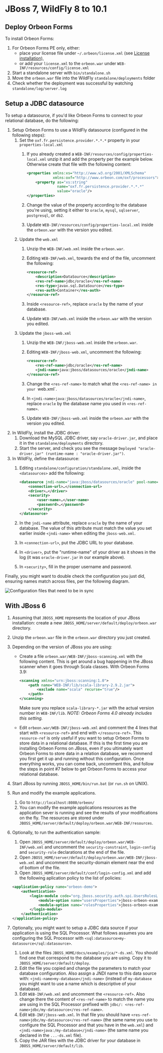# JBoss 7, WildFly 8 to 10.1



## Deploy Orbeon Forms

To install Orbeon Forms:

1. For Orbeon Forms PE only, either:
    - place your license file under `~/.orbeon/license.xml` (see [License installation](README.md#license-installation-orbeon-forms-pe-only)),
    - or add your `license.xml` to the `orbeon.war` under `WEB-INF/resources/config/license.xml`
2. Start a standalone server with `bin/standalone.sh`
3. Move the `orbeon.war` file into the WildFly `standalone/deployments` folder
4. Check whether the deployment was successful by watching `standalone/log/server.log`

## Setup a JDBC datasource

To setup a datasource, if you'd like Orbeon Forms to connect to your relational database, do the following:

1. Setup Orbeon Forms to use a WildFly datasource (configured in the following steps):
    1. Set the `oxf.fr.persistence.provider.*.*.*` property in your `properties-local.xml`
        1. If you already created a `WEB-INF/resources/config/properties-local.xml` unzip it and add the property per the example below. Otherwise create that file with the following content:

            ```xml
            <properties xmlns:xs="http://www.w3.org/2001/XMLSchema"
                        xmlns:oxf="http://www.orbeon.com/oxf/processors">
                <property as="xs:string"
                          name="oxf.fr.persistence.provider.*.*.*"
                          value="oracle"/>
            </properties>
            ```
        2. Change the value of the property according to the database you're using, setting it either to `oracle`, `mysql`, `sqlserver`, `postgresql`, or `db2`.
        3. Update `WEB-INF/resources/config/properties-local.xml` inside the `orbeon.war` with the version you edited.
    2. Update the `web.xml` 
        1. Unzip the `WEB-INF/web.xml` inside the `orbeon.war`.
        2. Editing `WEB-INF/web.xml`, towards the end of the file, uncomment the following:

            ```xml
            <resource-ref>
                <description>DataSource</description>
                <res-ref-name>jdbc/oracle</res-ref-name>
                <res-type>javax.sql.DataSource</res-type>
                <res-auth>Container</res-auth>
            </resource-ref>
            ```
        3. Inside `<resource-ref>`, replace `oracle` by the name of your database.
        4. Update `WEB-INF/web.xml` inside the `orbeon.war` with the version you edited.
   3. Update the `jboss-web.xml`
        1. Unzip the `WEB-INF/jboss-web.xml` inside the `orbeon.war`.
        2. Editing `WEB-INF/jboss-web.xml`, uncomment the following:

            ```xml
            <resource-ref>
                <res-ref-name>jdbc/oracle</res-ref-name>
                <jndi-name>java:jboss/datasources/oracle</jndi-name>
            </resource-ref>
            ```
        3. Change the `<res-ref-name>` to match what the `<res-ref-name> in your `web.xml`.
        4. In `<jndi-name>java:jboss/datasources/oracle</jndi-name>`, replace `oracle` by the database name you used in `<res-ref-name>`.
        4. Update `WEB-INF/jboss-web.xml` inside the `orbeon.war` with the version you edited.
2. In WildFly, install the JDBC driver:
    1. Download the MySQL JDBC driver, say `oracle-driver.jar`, and place it in the `standalone/deployments` directory.
    2. Start the server, and check you see the message `Deployed "oracle-driver.jar" (runtime-name : "oracle-driver.jar")`.
3. In WildFly, define the datasource:
    1. Editing `standalone/configuration/standalone.xml`, inside the `<datasources>` add the following:

        ```xml
        <datasource jndi-name="java:jboss/datasources/oracle" pool-name="oracle" enabled="true">
            <connection-url>…</connection-url>
            <driver>…</driver>
            <security>
                <user-name>…</user-name>
                <password>…</password>
            </security>
        </datasource>
        ```
    2. In the `jndi-name` attribute, replace `oracle` by the name of your database. The value of this attribute must match the value you set earlier inside `<jndi-name>` when editing the `jboss-web.xml`.
    3. In `<connection-url>`, put the JDBC URL to your database.
    4. In `<driver>`, put the "runtime-name" of your driver as it shows in the log (it was `oracle-driver.jar` in our example above).
    5. In `<security>`, fill in the proper username and password.

Finally, you might want to double check the configuration you just did, ensuring names match across files, per the following diagram.

![Configuration files that need to be in sync](images/jboss.png)

## With JBoss 6

1. Assuming that `JBOSS_HOME` represents the location of your JBoss installation: create a new `JBOSS_HOME/server/default/deploy/orbeon.war` directory.

2. Unzip the `orbeon.war` file in the `orbeon.war` directory you just created.

3. Depending on the version of JBoss you are using:
    * Create a file `orbeon.war/WEB-INF/jboss-scanning.xml` with the following content. This is get around a bug happening in the JBoss scanner when it goes through Scala classes. With Orbeon Forms 3.9:

        ```xml
        <scanning xmlns="urn:jboss:scanning:1.0">
            <path name="WEB-INF/lib/scala-library-2.9.2.jar">
                <exclude name="scala" recurse="true"/>
            </path>
        </scanning>
        ```
        Make sure you replace `scala-library-*.jar` with the actual version number in `WEB-INF/lib`.
        *NOTE: Orbeon Forms 4.0 already includes this setting.*

    * Edit `orbeon.war/WEB-INF/jboss-web.xml` and comment the 4 lines that start with `<resource-ref>` and end with `</resource-ref>`. This `resource-ref` is only useful if you want to setup Orbeon Forms to store data in a relational database. If this is the first time you are installing Orbeon Forms on JBoss, even if you ultimately want Orbeon Forms to store data in a relation database, we recommend you first get it up and running without this configuration. Once everything works, you can come back, uncomment this, and follow the steps in point #7 below to get Orbeon Forms to access your relational database.
4. Start JBoss by running `JBOSS_HOME/bin/run.bat` (or `run.sh` on UNIX).
5. Run and modify the example applications.
    1. Go to `http://localhost:8080/orbeon/`
    2. You can modify the example applications resources as the application sever is running and see the results of your modifications on the fly. The resources are stored under `JBOSS_HOME/server/default/deploy/orbeon.war/WEB-INF/resources`.
6. Optionally, to run the authentication sample:
    1. Open `JBOSS_HOME/server/default/deploy/orbeon.war/WEB-INF/web.xml` and uncomment the `security-constraint`, `login-config` and `security-role` declarations at the end of the file.
    2. Open `JBOSS_HOME/server/default/deploy/orbeon.war/WEB-INF/jboss-web.xml` and uncomment the security-domain element near the end of bottom of the file.
    3. Open `JBOSS_HOME/server/default/conf/login-config.xml` and add the following aplication policy to the list of policies:

    ```xml
    <application-policy name="orbeon-demo">
        <authentication>
            <login-module code="org.jboss.security.auth.spi.UsersRolesLoginModule" flag="required">
                <module-option name="usersProperties">jboss-orbeon-example-users.properties</module-option>
                <module-option name="rolesProperties">jboss-orbeon-example-roles.properties</module-option>
            </login-module>
        </authentication>
    </application-policy>
    ```
7. Optionally, you might want to setup a JDBC data source if your application is using the SQL Processor. What follows assumes you are configuring the SQL Processor with `<sql:datasource>my-datasource</sql:datasource>`.
    1. Look at the files `JBOSS_HOME/docs/examples/jca/*-ds.xml`. You should find one that correspond to the database you are using. Copy it to `JBOSS_HOME/server/default/deploy`.
    2. Edit the file you copied and change the parameters to match your database configuration. Also assign a JNDI name to this data source with: `<jndi-name>my-database</jndi-name>` (instead of `my-database` you might want to use a name which is descriptive of your database).
    3. Edit `WEB-INF/web.xml` and uncomment the `<resource-ref>`. Also change there the content of `<res-ref-name>` to match the name you are using in the SQL Processor prefixed with `jdbc/: <res-ref-name>jdbc/my-datasource</res-ref-name>`.
    4. Edit `WEB-INF/jboss-web.xml`. In that file you should have `<res-ref-name>jdbc/my-datasource</res-ref-name>` (the same name you use to configure the SQL Processor and that you have in the `web.xml`) and `<jndi-name>java:/my-database</jndi-name>` (the same name you declared in the `...-ds.xml` file).
    5. Copy the JAR files with the JDBC driver for your database in `JBOSS_HOME/server/default/lib`.
